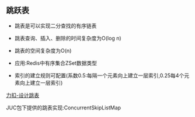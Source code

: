 ## 跳跃表

- 跳表是可以实现二分查找的有序链表

- 跳表查询、插入、删除的时间复杂度为O(log n)
- 跳表的空间复杂度为O(n)

- 应用:Redis中有序集合ZSet数据类型
- 索引的建立规则可配置(系数0.5:每隔一个元素向上建立一层索引,0.25每4个元素向上建立一层索引)

[力扣-设计跳表](https://leetcode.cn/problems/design-skiplist/)

JUC包下提供的跳表实现:ConcurrentSkipListMap

